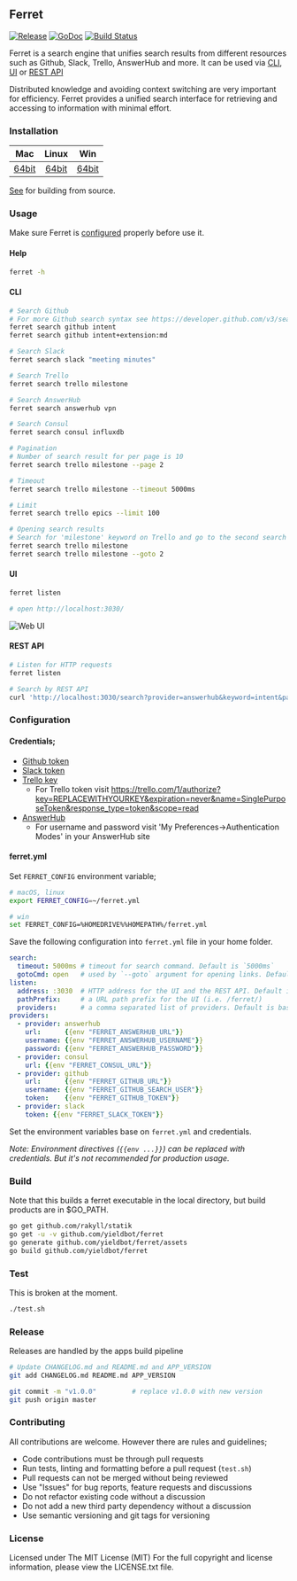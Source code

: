 ## Ferret

[![Release][release-image]][release-url] [![GoDoc][godoc-image]][godoc-url] [![Build Status][travis-image]][travis-url]

Ferret is a search engine that unifies search results from different resources
such as Github, Slack, Trello, AnswerHub and more. It can be used via
[CLI](#cli), [UI](#ui) or [REST API](#rest-api)

Distributed knowledge and avoiding context switching are very important for
efficiency. Ferret provides a unified search interface for retrieving and
accessing to information with minimal effort.


### Installation

| Mac | Linux | Win |
|:---:|:---:|:---:|
| [64bit][download-darwin-amd64-url] | [64bit][download-linux-amd64-url] | [64bit][download-windows-amd64-url] |

[See](#build) for building from source.


### Usage

Make sure Ferret is [configured](#configuration) properly before use it.

#### Help

```bash
ferret -h
```

#### CLI

```bash
# Search Github
# For more Github search syntax see https://developer.github.com/v3/search/
ferret search github intent
ferret search github intent+extension:md

# Search Slack
ferret search slack "meeting minutes"

# Search Trello
ferret search trello milestone

# Search AnswerHub
ferret search answerhub vpn

# Search Consul
ferret search consul influxdb

# Pagination
# Number of search result for per page is 10
ferret search trello milestone --page 2

# Timeout
ferret search trello milestone --timeout 5000ms

# Limit
ferret search trello epics --limit 100

# Opening search results
# Search for 'milestone' keyword on Trello and go to the second search result
ferret search trello milestone
ferret search trello milestone --goto 2
```

#### UI

```bash
ferret listen

# open http://localhost:3030/
```

![Web UI](assets/public/img/ferret-ui.png)

#### REST API

```bash
# Listen for HTTP requests
ferret listen

# Search by REST API
curl 'http://localhost:3030/search?provider=answerhub&keyword=intent&page=1&timeout=5000ms'
```


### Configuration

#### Credentials;

- [Github token](https://help.github.com/articles/creating-an-access-token-for-command-line-use/)
- [Slack token](https://api.slack.com/docs/oauth-test-tokens)
- [Trello key](https://trello.com/app-key)
  - For Trello token visit https://trello.com/1/authorize?key=REPLACEWITHYOURKEY&expiration=never&name=SinglePurposeToken&response_type=token&scope=read
- [AnswerHub](http://docs.answerhub.com/articles/1444/how-to-enable-and-grant-use-of-the-rest-api.html)
  - For username and password visit 'My Preferences->Authentication Modes' in your AnswerHub site

#### ferret.yml

Set `FERRET_CONFIG` environment variable;

```bash
# macOS, linux
export FERRET_CONFIG=~/ferret.yml

# win
set FERRET_CONFIG=%HOMEDRIVE%%HOMEPATH%/ferret.yml
```

Save the following configuration into `ferret.yml` file in your home folder.

```yaml
search:
  timeout: 5000ms # timeout for search command. Default is `5000ms`
  gotoCmd: open   # used by `--goto` argument for opening links. Default is `open`
listen:
  address: :3030  # HTTP address for the UI and the REST API. Default is :3030
  pathPrefix:     # a URL path prefix for the UI (i.e. /ferret/)
  providers:      # a comma separated list of providers. Default is base on config.yml
providers:
  - provider: answerhub
    url:      {{env "FERRET_ANSWERHUB_URL"}}
    username: {{env "FERRET_ANSWERHUB_USERNAME"}}
    password: {{env "FERRET_ANSWERHUB_PASSWORD"}}
  - provider: consul
    url: {{env "FERRET_CONSUL_URL"}}
  - provider: github
    url:      {{env "FERRET_GITHUB_URL"}}
    username: {{env "FERRET_GITHUB_SEARCH_USER"}}
    token:    {{env "FERRET_GITHUB_TOKEN"}}
  - provider: slack
    token: {{env "FERRET_SLACK_TOKEN"}}
```

Set the environment variables base on `ferret.yml` and credentials.

_Note: Environment directives (`{{env ...}}`) can be replaced with credentials.
But it's not recommended for production usage._


### Build

Note that this builds a ferret executable in the local directory, but build products are in $GO_PATH.

```bash
go get github.com/rakyll/statik
go get -u -v github.com/yieldbot/ferret
go generate github.com/yieldbot/ferret/assets
go build github.com/yieldbot/ferret
```


### Test

This is broken at the moment.

```bash
./test.sh
```


### Release

Releases are handled by the apps build pipeline

```bash
# Update CHANGELOG.md and README.md and APP_VERSION
git add CHANGELOG.md README.md APP_VERSION

git commit -m "v1.0.0"         # replace v1.0.0 with new version
git push origin master
```


### Contributing

All contributions are welcome. However there are rules and guidelines;

- Code contributions must be through pull requests
- Run tests, linting and formatting before a pull request (`test.sh`)
- Pull requests can not be merged without being reviewed
- Use "Issues" for bug reports, feature requests and discussions
- Do not refactor existing code without a discussion
- Do not add a new third party dependency without a discussion
- Use semantic versioning and git tags for versioning


### License

Licensed under The MIT License (MIT)
For the full copyright and license information, please view the LICENSE.txt file.


[release-url]: https://github.com/yieldbot/ferret/releases/latest
[release-image]: https://img.shields.io/badge/release-v3.1.1-blue.svg

[godoc-url]: https://godoc.org/github.com/yieldbot/ferret
[godoc-image]: https://godoc.org/github.com/yieldbot/ferret?status.svg

[travis-url]: https://travis-ci.org/yieldbot/ferret
[travis-image]: https://travis-ci.org/yieldbot/ferret.svg?branch=master

[download-darwin-amd64-url]: https://github.com/yieldbot/ferret/releases/download/v3.1.1/ferret-darwin-amd64.zip
[download-linux-amd64-url]: https://github.com/yieldbot/ferret/releases/download/v3.1.1/ferret-linux-amd64.zip
[download-windows-amd64-url]: https://github.com/yieldbot/ferret/releases/download/v3.1.1/ferret-windows-amd64.zip
